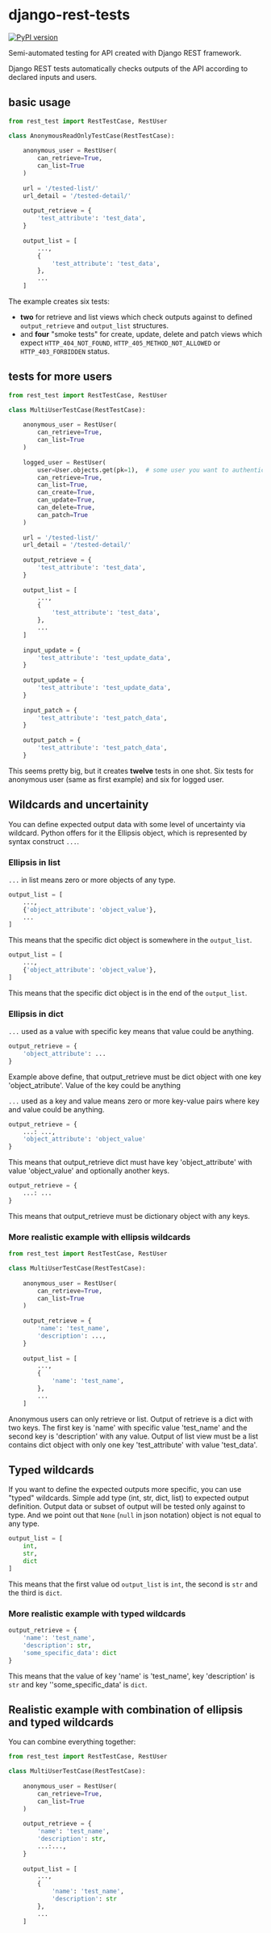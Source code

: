# django-rest-tests
[![PyPI version](https://badge.fury.io/py/django-rest-tests.svg)](https://badge.fury.io/py/django-rest-tests)

Semi-automated testing for API created with Django REST framework.

Django REST tests automatically checks outputs of the API according to declared inputs and users.

## basic usage

```python
from rest_test import RestTestCase, RestUser

class AnonymousReadOnlyTestCase(RestTestCase):
    
    anonymous_user = RestUser(
        can_retrieve=True,
        can_list=True
    )
    
    url = '/tested-list/'  
    url_detail = '/tested-detail/'
    
    output_retrieve = {
        'test_attribute': 'test_data',
    }
    
    output_list = [
        ...,
        {
            'test_attribute': 'test_data',
        },
        ...
    ]
```
        
The example creates six tests: 
 * __two__ for retrieve and list views which check outputs against to defined `output_retrieve` and `output_list` structures.
 * and __four__ "smoke tests" for create, update, delete and patch views which expect `HTTP_404_NOT_FOUND`, `HTTP_405_METHOD_NOT_ALLOWED` or `HTTP_403_FORBIDDEN` status.

 
## tests for more users

```python
from rest_test import RestTestCase, RestUser

class MultiUserTestCase(RestTestCase):
    
    anonymous_user = RestUser(
        can_retrieve=True,
        can_list=True
    )
    
    logged_user = RestUser(
        user=User.objects.get(pk=1),  # some user you want to authenticate
        can_retrieve=True,
        can_list=True,
        can_create=True,
        can_update=True,
        can_delete=True,
        can_patch=True
    )
    
    url = '/tested-list/'  
    url_detail = '/tested-detail/'
    
    output_retrieve = {
        'test_attribute': 'test_data',
    }
    
    output_list = [
        ...,
        {
            'test_attribute': 'test_data',
        },
        ...
    ]
    
    input_update = {
        'test_attribute': 'test_update_data',
    }
    
    output_update = {
        'test_attribute': 'test_update_data',
    }
    
    input_patch = {
        'test_attribute': 'test_patch_data',
    }
    
    output_patch = {
        'test_attribute': 'test_patch_data',
    }
```
        
This seems pretty big, but it creates **twelve** tests in one shot. Six tests for anonymous user (same as first example) and six for logged user.

## Wildcards and uncertainity

You can define expected output data with some level of uncertainty via wildcard. Python offers for it the Ellipsis object, which is represented by syntax construct `...`. 

### Ellipsis in list

`...` in list means zero or more objects of any type.

```python
output_list = [
    ...,
    {'object_attribute': 'object_value'},
    ...
]
```

This means that the specific dict object is somewhere in the `output_list`.


```python
output_list = [
    ...,
    {'object_attribute': 'object_value'},
]
```

This means that the specific dict object is in the end of the `output_list`.

### Ellipsis in dict

`...` used as a value with specific key means that value could be anything.

```python
output_retrieve = {
    'object_attribute': ...
}
```

Example above define, that output_retrieve must be dict object with one key 'object_atribute'. Value of the key could be anything

`...` used as a key and value means zero or more key-value pairs where key and value could be anything.

```python
output_retrieve = {
    ...: ...,
    'object_attribute': 'object_value'
}
```

This means that output_retrieve dict must have key 'object_attribute' with value 'object_value' and optionally another keys.


```python
output_retrieve = {
    ...: ...
}
```

This means that output_retrieve must be dictionary object with any keys.

### More realistic example with ellipsis wildcards

```python
from rest_test import RestTestCase, RestUser

class MultiUserTestCase(RestTestCase):
    
    anonymous_user = RestUser(
        can_retrieve=True,
        can_list=True
    )
    
    output_retrieve = {
        'name': 'test_name',
        'description': ...,
    }
    
    output_list = [
        ...,
        {   
            'name': 'test_name',
        },
        ...
    ]
``` 
       
Anonymous users can only retrieve or list. Output of retrieve is a dict with two keys. The first key is 'name' with specific value 'test_name' and the second key is 'description' with any value.
Output of list view must be a list contains dict object with only one key 'test_attribute' with value 'test_data'.

## Typed wildcards

If you want to define the expected outputs more specific, you can use "typed" wildcards. Simple add type (int, str, dict, list) to expected output definition. Output data or subset of output will be tested only against to type. And we point out that `None` (`null` in json notation) object is not equal to any type.


```python
output_list = [
    int,
    str,
    dict
]
```

This means that the first value od `output_list` is `int`, the second is `str` and the third is `dict`.

### More realistic example with typed wildcards

```python
output_retrieve = {
    'name': 'test_name',
    'description': str,
    'some_specific_data': dict
}
```

This means that the value of key 'name' is 'test_name', key 'description' is `str` and key ''some_specific_data' is `dict`.


## Realistic example with combination of ellipsis and typed wildcards

You can combine everything together:

```python
from rest_test import RestTestCase, RestUser

class MultiUserTestCase(RestTestCase):
    
    anonymous_user = RestUser(
        can_retrieve=True,
        can_list=True
    )
    
    output_retrieve = {
        'name': 'test_name',
        'description': str,
        ...:...,
    }
    
    output_list = [
        ...,
        {   
            'name': 'test_name',
            'description': str
        },
        ...
    ]
``` 